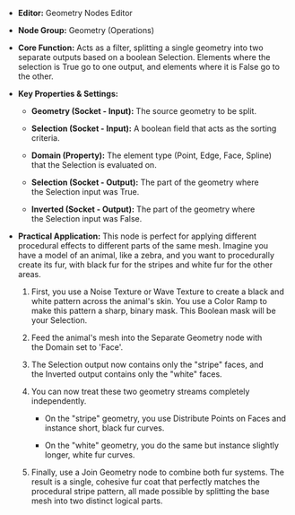 - **Editor:** Geometry Nodes Editor
    
- **Node Group:** Geometry (Operations)
    
- **Core Function:** Acts as a filter, splitting a single geometry into two separate outputs based on a boolean Selection. Elements where the selection is True go to one output, and elements where it is False go to the other.
    
- **Key Properties & Settings:**
    
    - **Geometry (Socket - Input):** The source geometry to be split.
        
    - **Selection (Socket - Input):** A boolean field that acts as the sorting criteria.
        
    - **Domain (Property):** The element type (Point, Edge, Face, Spline) that the Selection is evaluated on.
        
    - **Selection (Socket - Output):** The part of the geometry where the Selection input was True.
        
    - **Inverted (Socket - Output):** The part of the geometry where the Selection input was False.
        
- **Practical Application:** This node is perfect for applying different procedural effects to different parts of the same mesh. Imagine you have a model of an animal, like a zebra, and you want to procedurally create its fur, with black fur for the stripes and white fur for the other areas.
    
    1. First, you use a Noise Texture or Wave Texture to create a black and white pattern across the animal's skin. You use a Color Ramp to make this pattern a sharp, binary mask. This Boolean mask will be your Selection.
        
    2. Feed the animal's mesh into the Separate Geometry node with the Domain set to 'Face'.
        
    3. The Selection output now contains only the "stripe" faces, and the Inverted output contains only the "white" faces.
        
    4. You can now treat these two geometry streams completely independently.
        
        - On the "stripe" geometry, you use Distribute Points on Faces and instance short, black fur curves.
            
        - On the "white" geometry, you do the same but instance slightly longer, white fur curves.
            
    5. Finally, use a Join Geometry node to combine both fur systems. The result is a single, cohesive fur coat that perfectly matches the procedural stripe pattern, all made possible by splitting the base mesh into two distinct logical parts.